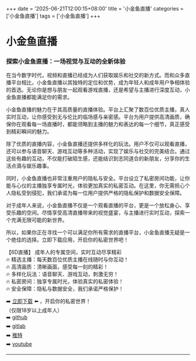+++
date = '2025-06-21T12:00:15+08:00'
title = '小金鱼直播'
categories = ['小金鱼直播']
tags = ['小金鱼直播']
+++

# 小金鱼直播

### 探索小金鱼直播：一场视觉与互动的全新体验

在当今数字时代，视频和直播已经成为人们获取娱乐和社交的新方式。而和众多直播平台相比，小金鱼直播以其独特的定位和优势，成为年轻人和成年用户争相体验的首选。无论你是想与朋友一起观看游戏直播，还是希望与主播进行深度互动，小金鱼直播都能满足你的需求。

小金鱼直播的魅力在于其高质量的直播体验。平台上汇聚了数百位优质主播，真人实时互动，让你感受到无与伦比的临场感与亲密感。平台为用户提供高清画质，确保你在观看每一场直播时，都能领略到主播的魅力和表达的每一个细节，真正感受到精彩瞬间的魅力。

除了优质的直播内容，小金鱼直播还提供多样化的玩法。用户不仅可以观看直播，还可以参与语音聊天、游戏互动等多种活动，实现了娱乐与社交的完美结合。通过这些有趣的互动，不仅能打破陌生感，还能结识到志同道合的新朋友，分享你的生活点滴与娱乐趣事。

同时，小金鱼直播也非常注重用户的隐私与安全。平台设立了私密房间功能，让你能与心仪的主播独享专属时光，体验更加真实的私密互动。在这里，你无需担心个人隐私受到侵犯，我们承诺为每一位用户提供严格的隐私保护和数据安全保障。

对于成年人来说，小金鱼直播不仅是一个观看直播的平台，更是一个放松身心、享受乐趣的空间。尽情享受高清直播带来的视觉盛宴，与主播进行实时互动，探索一个充满无限可能的新世界。

所以，如果你正在寻找一个可以满足你所有需求的直播平台，小金鱼直播无疑是一个绝佳的选择。立即下载应用，开启你的私密世界吧！

【6D直播】
成年人的专属空间，实时互动尽享精彩  
🔥 精选主播：每天数百位优质主播在线随时与你互动！  
🔥 高清画质：清晰画面，感受每一刻的精彩！  
🔥 多样化玩法：语音聊天、游戏互动，刺激无穷！  
🔥 私密房间：独享专属时光，体验真实的私密体验！  
🔥 安全保障：隐私与数据安全，我们承诺严格保护！  

➡️ [立即下载](https://down123.s3.ap-east-1.amazonaws.com/down/down.html?channelCode=blog) ⬅️ ，开启你的私密世界！  
（仅限18岁以上成年人）  
➡️ [github](https://aldult-live.github.io/)  
➡️ [gitlab](https://seo-09598d.gitlab.io/)  
➡️ [推特](https://x.com/wegame33)  
➡️ [youtube](https://www.youtube.com/@6Dlive)  

---

